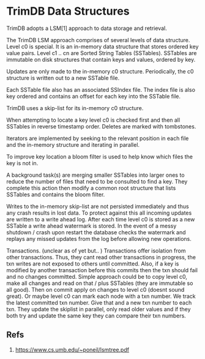 TrimDB Data Structures
==

TrimDB adopts a LSM[1] approach to data storage and retrieval.

The TrimDB LSM approach comprises of several levels of data structure. Level c0 is special. It is an in-memory data structure that stores ordered key value pairs. Level c1 .. cn are Sorted String Tables (SSTables). SSTables are immutable on disk structures that contain keys and values, ordered by key.

Updates are only made to the in-memory c0 structure. Periodically, the c0 structure is written out to a new SSTable file. 

Each SSTable file also has an associated SSIndex file. The index file is also key ordered and contains an offset for each key into the SSTable file.  

TrimDB uses a skip-list for its in-memory c0 structure. 

When attempting to locate a key level c0 is checked first and then all SSTables in reverse timestamp order. Deletes are marked with tombstones.

Iterators are implemented by seeking to the relevant position in each file and the in-memory structure and iterating in parallel.

To improve key location a bloom filter is used to help know which files the key is not in.

A background task(s) are merging smaller SSTables into larger ones to reduce the number of files that need to be consulted to find a key. They complete this action then modify a common root structure that lists SSTables and contains the bloom filter.

Writes to the in-memory skip-list are not persisted immediately and thus any crash results in lost data. To protect against this all incoming updates are written to a write ahead log. After each time level c0 is stored as a new SSTable a write ahead watermark is stored. In the event of a messy shutdown / crash upon restart the database checks the watermark and replays any missed updates from the log before allowing new operations. 

Transactions. (unclear as of yet but.. ) Transactions offer isolation from other transactions. Thus, they cant read other transactions in progress, the txn writes are not exposed to others until committed. Also, if a key is modified by another transaction before this commits then the txn should fail and no changes committed. Simple approach could be to copy level c0, make all changes and read on that / plus SSTables (they are immutable so all good). Then on commit apply on changes to level c0 (doesnt sound great). Or maybe level c0 can mark each node with a txn number. We track the latest committed txn number. Give that and a new txn number to each txn. They update the skiplist in parallel, only read older values and if they both try and update the same key they can compare their txn numbers.    







Refs
--

1. https://www.cs.umb.edu/~poneil/lsmtree.pdf